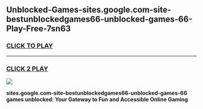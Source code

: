 
## Unblocked-Games-sites.google.com-site-bestunblockedgames66-unblocked-games-66-Play-Free-7sn63
<h3>
<a href="https://premium76.site?title=sites.google.com-site-bestunblockedgames66-unblocked-games-66&ref=21A">CLICK TO PLAY</a></h3>
<hr>

<h3>
<a href="https://premium76.site?title=sites.google.com-site-bestunblockedgames66-unblocked-games-66&ref=21A">CLICK 2 PLAY</a>
  
</h3>

<a href="https://premium76.site?title=sites.google.com-site-bestunblockedgames66-unblocked-games-66&ref=21A"><img src="https://clearcache.store/games.png"></a>


**sites.google.com-site-bestunblockedgames66-unblocked-games-66 games unblocked: Your Gateway to Fun and Accessible Online Gaming**
